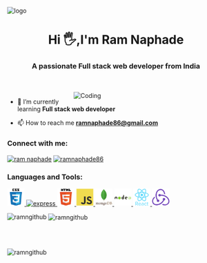 ![logo](https://github.com/ramNgithub/ramNgithub/blob/main/Ram%20Naphade%20banner.png)
<h1 align="center">Hi 🖐,I'm Ram Naphade</h1>
<h3 align="center">A passionate Full stack web developer from India</h3>
<br/>
<br/>

<img alt="Coding" width="350px" align="right" src="https://cdn.dribbble.com/users/461802/screenshots/4753031/designergif.gif" />




- 🌱 I’m currently learning **Full stack web developer**

- 📫 How to reach me **ramnaphade86@gmail.com**


<h3 align="left">Connect with me:</h3>
<p align="left">
<a href="https://linkedin.com/in/ram naphade" target="blank"><img align="center" src="https://raw.githubusercontent.com/rahuldkjain/github-profile-readme-generator/master/src/images/icons/Social/linked-in-alt.svg" alt="ram naphade" height="30" width="40" /></a>
<a href="https://codesandbox.com/ramnaphade86" target="blank"><img align="center" src="https://raw.githubusercontent.com/rahuldkjain/github-profile-readme-generator/master/src/images/icons/Social/codesandbox.svg" alt="ramnaphade86" height="30" width="40" /></a>
</p>


<h3 align="left">Languages and Tools:</h3>
<p align="left">  <a href="https://www.w3schools.com/css/" target="_blank" rel="noreferrer"> <img src="https://raw.githubusercontent.com/devicons/devicon/master/icons/css3/css3-original-wordmark.svg" alt="css3" width="40" height="40"/> </a> <a href="https://expressjs.com" target="_blank" rel="noreferrer"> <img src="https://encrypted-tbn0.gstatic.com/images?q=tbn:ANd9GcSfKXZCGZkt3Rh7da-Aef6fHrmQj4Mgbwbu5w&usqp=CAU" alt="express" width="40" height="40"/> </a> <a href="https://www.w3.org/html/" target="_blank" rel="noreferrer"> <img src="https://raw.githubusercontent.com/devicons/devicon/master/icons/html5/html5-original-wordmark.svg" alt="html5" width="40" height="40"/> </a> <a href="https://developer.mozilla.org/en-US/docs/Web/JavaScript" target="_blank" rel="noreferrer"> <img src="https://raw.githubusercontent.com/devicons/devicon/master/icons/javascript/javascript-original.svg" alt="javascript" width="40" height="40"/> </a> <a href="https://www.mongodb.com/" target="_blank" rel="noreferrer"> <img src="https://raw.githubusercontent.com/devicons/devicon/master/icons/mongodb/mongodb-original-wordmark.svg" alt="mongodb" width="40" height="40"/> </a> <a href="https://nodejs.org" target="_blank" rel="noreferrer"> <img src="https://raw.githubusercontent.com/devicons/devicon/master/icons/nodejs/nodejs-original-wordmark.svg" alt="nodejs" width="40" height="40"/> </a> <a href="https://reactjs.org/" target="_blank" rel="noreferrer"> <img src="https://raw.githubusercontent.com/devicons/devicon/master/icons/react/react-original-wordmark.svg" alt="react" width="40" height="40"/> </a> <a href="https://redux.js.org" target="_blank" rel="noreferrer"> <img src="https://raw.githubusercontent.com/devicons/devicon/master/icons/redux/redux-original.svg" alt="redux" width="40" height="40"/> </a> </p>

<p><img align="left" src="https://github-readme-stats.vercel.app/api/top-langs?username=ramngithub&show_icons=true&locale=en&layout=compact" alt="ramngithub" /></p>

<p>&nbsp;<img align="center" src="https://github-readme-stats.vercel.app/api?username=ramngithub&show_icons=true&locale=en" alt="ramngithub" /></p>
<br/>
<br/>

<p><img align="center" src="https://github-readme-streak-stats.herokuapp.com/?user=ramngithub&" alt="ramngithub" /></p>

